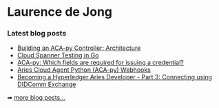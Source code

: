 # Laurence de Jong

### Latest blog posts

<!-- BLOG-POST-LIST:START -->
- [Building an ACA-py Controller: Architecture](https://ldej.nl/post/building-an-acapy-controller-architecture/)
- [Cloud Spanner Testing in Go](https://ldej.nl/post/cloud-spanner-testing-in-go/)
- [ACA-py: Which fields are required for issuing a credential?](https://ldej.nl/post/aca-py-which-fields-are-required-for-issuing-a-credential/)
- [Aries Cloud Agent Python (ACA-py) Webhooks](https://ldej.nl/post/aries-cloudagent-python-webhooks/)
- [Becoming a Hyperledger Aries Developer - Part 3: Connecting using DIDComm Exchange](https://ldej.nl/post/becoming-a-hyperledger-aries-developer-part-3-connecting-using-didcomm-exchange/)
<!-- BLOG-POST-LIST:END -->

➡ [more blog posts...][website]

[website]: https://ldej.nl